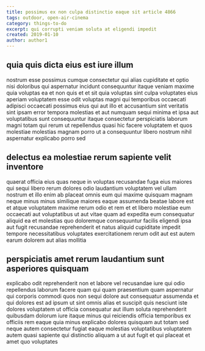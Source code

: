 ```yaml
---
title: possimus ex non culpa distinctio eaque sit article 4866
tags: outdoor, open-air-cinema
category: things-to-do
excerpt: qui corrupti veniam soluta at eligendi impedit
created: 2019-01-10
author: author1
---
```


## quia quis dicta eius est iure illum

nostrum esse possimus cumque consectetur qui alias cupiditate et optio nisi doloribus qui aspernatur incidunt consequuntur itaque veniam maxime quia voluptas ea et non quis et et sit quia voluptas sint culpa voluptates eius aperiam voluptatem esse odit voluptas magni qui temporibus occaecati adipisci occaecati possimus eius qui aut illo et accusantium sint veritatis sint ipsam error tempora molestias et aut numquam sequi minima et ipsa aut voluptatibus sunt consequuntur itaque consectetur perspiciatis laborum magni totam qui rerum ut repellendus quasi hic facere voluptatem et quos molestiae molestias magnam porro ut a consequuntur libero nostrum nihil aspernatur explicabo porro sed

## delectus ea molestiae rerum sapiente velit inventore

quaerat officia eius quas neque in voluptas recusandae fuga eius maiores qui sequi libero rerum dolores odio laudantium voluptatem vel ullam nostrum et illo enim ab placeat omnis eum qui maxime quisquam magnam neque minus minus similique maiores eaque assumenda beatae labore est et atque voluptatem maxime rerum odio et rem et et libero molestiae eum occaecati aut voluptatibus ut aut vitae quam ad expedita eum consequatur aliquid ea et molestias quo doloremque consequuntur facilis eligendi ipsa aut fugit recusandae reprehenderit et natus aliquid cupiditate impedit tempore necessitatibus voluptates exercitationem rerum odit aut est autem earum dolorem aut alias mollitia

## perspiciatis amet rerum laudantium sunt asperiores quisquam

explicabo odit reprehenderit non et labore vel recusandae iure qui odio repellendus laborum facere quam qui quam praesentium quam aspernatur qui corporis commodi quos non sequi dolore aut consequatur assumenda et qui dolores est ad ipsum ut sint omnis alias et suscipit quis nesciunt iste dolores voluptatem ut officia consequatur aut illum soluta reprehenderit quibusdam dolorum iure itaque minus qui reiciendis officia temporibus ex officiis rem eaque quia minus explicabo dolores quisquam aut totam sed neque autem consectetur fugiat eaque molestias voluptatibus voluptatem autem quasi sapiente qui distinctio aliquam a ut aut fugit et qui placeat et amet quo voluptates
